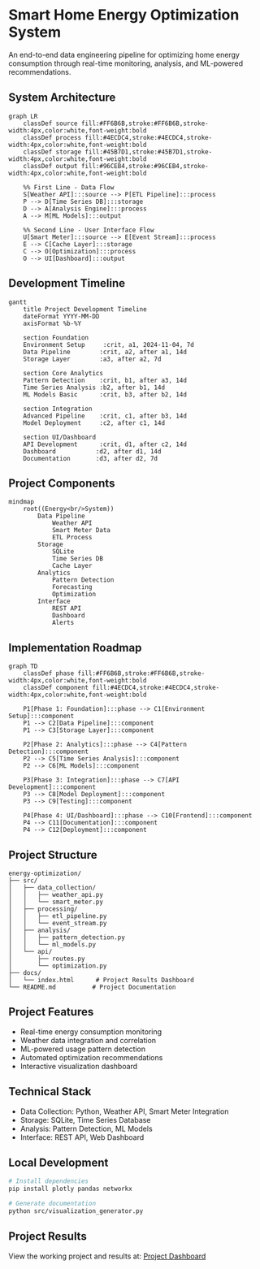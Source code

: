 # Smart Home Energy Optimization System

An end-to-end data engineering pipeline for optimizing home energy consumption through real-time monitoring, analysis, and ML-powered recommendations.

## System Architecture

```mermaid
graph LR
    classDef source fill:#FF6B6B,stroke:#FF6B6B,stroke-width:4px,color:white,font-weight:bold
    classDef process fill:#4ECDC4,stroke:#4ECDC4,stroke-width:4px,color:white,font-weight:bold
    classDef storage fill:#45B7D1,stroke:#45B7D1,stroke-width:4px,color:white,font-weight:bold
    classDef output fill:#96CEB4,stroke:#96CEB4,stroke-width:4px,color:white,font-weight:bold

    %% First Line - Data Flow
    S[Weather API]:::source --> P[ETL Pipeline]:::process
    P --> D[Time Series DB]:::storage
    D --> A[Analysis Engine]:::process
    A --> M[ML Models]:::output

    %% Second Line - User Interface Flow
    U[Smart Meter]:::source --> E[Event Stream]:::process
    E --> C[Cache Layer]:::storage
    C --> O[Optimization]:::process
    O --> UI[Dashboard]:::output
```

## Development Timeline

```mermaid
gantt
    title Project Development Timeline
    dateFormat YYYY-MM-DD
    axisFormat %b-%Y
    
    section Foundation
    Environment Setup     :crit, a1, 2024-11-04, 7d
    Data Pipeline        :crit, a2, after a1, 14d
    Storage Layer        :a3, after a2, 7d
    
    section Core Analytics
    Pattern Detection    :crit, b1, after a3, 14d
    Time Series Analysis :b2, after b1, 14d
    ML Models Basic      :crit, b3, after b2, 14d
    
    section Integration
    Advanced Pipeline    :crit, c1, after b3, 14d
    Model Deployment     :c2, after c1, 14d
    
    section UI/Dashboard
    API Development      :crit, d1, after c2, 14d
    Dashboard           :d2, after d1, 14d
    Documentation       :d3, after d2, 7d
```

## Project Components

```mermaid
mindmap
    root((Energy<br/>System))
        Data Pipeline
            Weather API
            Smart Meter Data
            ETL Process
        Storage
            SQLite
            Time Series DB
            Cache Layer
        Analytics
            Pattern Detection
            Forecasting
            Optimization
        Interface
            REST API
            Dashboard
            Alerts
```

## Implementation Roadmap

```mermaid
graph TD
    classDef phase fill:#FF6B6B,stroke:#FF6B6B,stroke-width:4px,color:white,font-weight:bold
    classDef component fill:#4ECDC4,stroke:#4ECDC4,stroke-width:4px,color:white,font-weight:bold

    P1[Phase 1: Foundation]:::phase --> C1[Environment Setup]:::component
    P1 --> C2[Data Pipeline]:::component
    P1 --> C3[Storage Layer]:::component

    P2[Phase 2: Analytics]:::phase --> C4[Pattern Detection]:::component
    P2 --> C5[Time Series Analysis]:::component
    P2 --> C6[ML Models]:::component

    P3[Phase 3: Integration]:::phase --> C7[API Development]:::component
    P3 --> C8[Model Deployment]:::component
    P3 --> C9[Testing]:::component

    P4[Phase 4: UI/Dashboard]:::phase --> C10[Frontend]:::component
    P4 --> C11[Documentation]:::component
    P4 --> C12[Deployment]:::component
```

## Project Structure
```
energy-optimization/
├── src/
│   ├── data_collection/
│   │   ├── weather_api.py
│   │   └── smart_meter.py
│   ├── processing/
│   │   ├── etl_pipeline.py
│   │   └── event_stream.py
│   ├── analysis/
│   │   ├── pattern_detection.py
│   │   └── ml_models.py
│   └── api/
│       ├── routes.py
│       └── optimization.py
├── docs/
│   └── index.html      # Project Results Dashboard
└── README.md          # Project Documentation
```

## Project Features
- Real-time energy consumption monitoring
- Weather data integration and correlation
- ML-powered usage pattern detection
- Automated optimization recommendations
- Interactive visualization dashboard

## Technical Stack
- Data Collection: Python, Weather API, Smart Meter Integration
- Storage: SQLite, Time Series Database
- Analysis: Pattern Detection, ML Models
- Interface: REST API, Web Dashboard

## Local Development
```bash
# Install dependencies
pip install plotly pandas networkx

# Generate documentation
python src/visualization_generator.py
```

## Project Results
View the working project and results at: [Project Dashboard](https://ngnnah.github.io/energy-optimization/)
